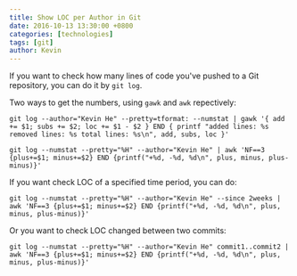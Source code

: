 ```yaml
---
title: Show LOC per Author in Git
date: 2016-10-13 13:30:00 +0800
categories: [technologies]
tags: [git]
author: Kevin
---
```


If you want to check how many lines of code you've pushed to a Git repository, you can do it by `git log`.

Two ways to get the numbers, using `gawk` and `awk` repectively:

	git log --author="Kevin He" --pretty=tformat: --numstat | gawk '{ add += $1; subs += $2; loc += $1 - $2 } END { printf "added lines: %s removed lines: %s total lines: %s\n", add, subs, loc }'
	
	git log --numstat --pretty="%H" --author="Kevin He" | awk 'NF==3 {plus+=$1; minus+=$2} END {printf("+%d, -%d, %d\n", plus, minus, plus-minus)}'
    
If you want check LOC of a specified time period, you can do:
	
	git log --numstat --pretty="%H" --author="Kevin He" --since 2weeks | awk 'NF==3 {plus+=$1; minus+=$2} END {printf("+%d, -%d, %d\n", plus, minus, plus-minus)}'
	
Or you want to check LOC changed between two commits:

	git log --numstat --pretty="%H" --author="Kevin He" commit1..commit2 | awk 'NF==3 {plus+=$1; minus+=$2} END {printf("+%d, -%d, %d\n", plus, minus, plus-minus)}'
